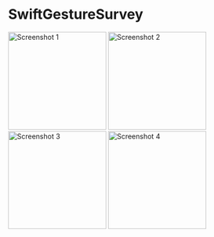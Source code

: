 # SwiftGestureSurvey

<img src="https://github.com/RobertRovenko/SwiftGestureSurvey/assets/32544623/05418fb2-8a90-4a42-907c-81b0851497fe" alt="Screenshot 1" width="200">
<img src="https://github.com/RobertRovenko/SwiftGestureSurvey/assets/32544623/5e015601-e4e8-431d-b623-c5b020f33ec4" alt="Screenshot 2" width="200">
<img src="https://github.com/RobertRovenko/SwiftGestureSurvey/assets/32544623/33941c9e-04fe-481d-b9cb-9ee2ea2ef882" alt="Screenshot 3" width="200">
<img src="https://github.com/RobertRovenko/SwiftGestureSurvey/assets/32544623/fd247236-7c7d-4440-a395-072cbbc799a7" alt="Screenshot 4" width="200">

